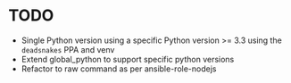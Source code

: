 # TODO

- Single Python version using a specific Python version >= 3.3 using the `deadsnakes` PPA and venv
- Extend global_python to support specific python versions
- Refactor to raw command as per ansible-role-nodejs

